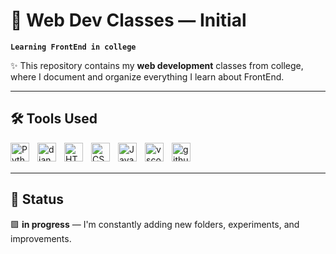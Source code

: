 # 🔗 Web Dev Classes — Initial
**`Learning FrontEnd in college`**

✨ This repository contains my **web development** classes from college, where I document and organize everything I learn about FrontEnd.

---

## 🛠️ Tools Used
<img 
        align="left" 
        alt="Python" 
        title="Python"
        width="30px"
        style="padding-right: 10px;" 
        src="https://cdn.jsdelivr.net/gh/devicons/devicon@latest/icons/python/python-original.svg" 
/>
<img 
        align="left" 
        alt="django" 
        title="django"
        width="30px"
        style="padding-right: 10px;" 
        src="https://cdn.jsdelivr.net/gh/devicons/devicon@latest/icons/django/django-plain.svg" 
/>
<img 
    align="left" 
    alt="HTML"
    title="HTML" 
    width="30px" 
    style="padding-right: 10px;" 
    src="https://cdn.jsdelivr.net/gh/devicons/devicon@latest/icons/html5/html5-original.svg" 
/>
<img 
    align="left" 
    alt="CSS" 
    title="CSS"
    width="30px" 
    style="padding-right: 10px;" 
    src="https://cdn.jsdelivr.net/gh/devicons/devicon@latest/icons/css3/css3-original.svg" 
/>
<img 
    align="left" 
    alt="JavaScript" 
    title="JavaScript"
    width="30px" 
    style="padding-right: 10px;" 
    src="https://cdn.jsdelivr.net/gh/devicons/devicon@latest/icons/javascript/javascript-original.svg" 
/>
<img 
    align="left" 
    alt="vscode" 
    title="Visual Studio Code"
    width="30px" 
    style="padding-right: 10px;" 
    src="https://cdn.jsdelivr.net/gh/devicons/devicon@latest/icons/vscode/vscode-original.svg" 
/>
<img 
    align="left" 
    alt="github" 
    title="GitHub"
    width="30px" 
    style="padding-right: 10px;" 
    src="https://cdn.jsdelivr.net/gh/devicons/devicon@latest/icons/github/github-original.svg" 
/>

<br></br>

---
## 🚧 Status

🟪 **in progress** — I'm constantly adding new folders, experiments, and improvements.
